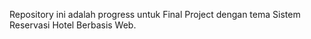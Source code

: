 Repository ini adalah progress untuk Final Project dengan tema Sistem Reservasi Hotel Berbasis Web.
